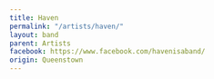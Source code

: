 ```yaml
---
title: Haven
permalink: "/artists/haven/"
layout: band
parent: Artists
facebook: https://www.facebook.com/havenisaband/
origin: Queenstown
---
```

